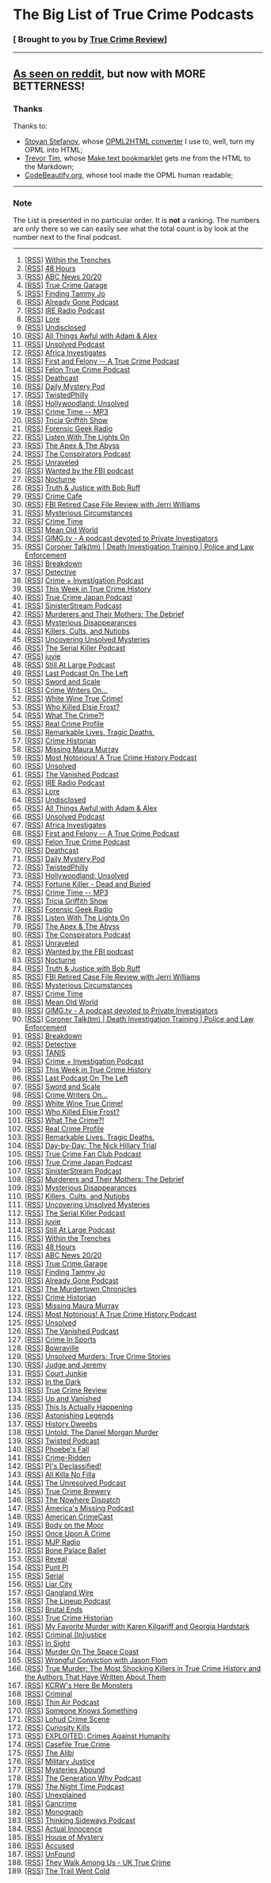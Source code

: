 # The Big List of True Crime Podcasts

### [ Brought to you by [True Crime Review](http://truecrimereview.net/subscribe)]

---

## [As seen on reddit](https://www.reddit.com/r/podcasts/comments/53v2hp/the_big_list_of_true_crime_podcasts/), but now with MORE BETTERNESS!

### Thanks

Thanks to:

- [Stoyan Stefanov](http://www.phpied.com/bio/), whose [OPML2HTML converter](http://www.phpied.com/files/opml2html/opml2html.html) I use to, well,
turn my OPML into HTML;
- [Trevor Tim](http://trevorjim.com/), whose [Make.text 
bookmarklet](http://trevorjim.com/projects/make.text/) gets me from the HTML to the Markdown;
- [CodeBeautify.org](http://codebeautify.org/opmlviewer), whose tool made the OPML human readable;

---

### Note

The List is presented in no particular order. It is **not** a ranking. The numbers are only there so we can easily see what the total count is by look at the number next to the final podcast.

---

1.  \[[RSS][1]\] [Within the Trenches][2]
1.  \[[RSS][3]\] [48 Hours][4]
1.  \[[RSS][5]\] [ABC News 20/20][6]
1.  \[[RSS][7]\] [True Crime Garage][8]
1.  \[[RSS][9]\] [Finding Tammy Jo][10]
1.  \[[RSS][11]\] [Already Gone Podcast][12]
1.  \[[RSS][13]\] [IRE Radio Podcast][14]
1.  \[[RSS][15]\] [Lore][16]
1.  \[[RSS][17]\] [Undisclosed][18]
1.  \[[RSS][19]\] [All Things Awful with Adam & Alex][20]
1.  \[[RSS][21]\] [Unsolved Podcast][22]
1.  \[[RSS][23]\] [Africa Investigates][24]
1.  \[[RSS][25]\] [First and Felony -- A True Crime Podcast][26]
1.  \[[RSS][27]\] [Felon True Crime Podcast][28]
1.  \[[RSS][29]\] [Deathcast][30]
1.  \[[RSS][31]\] [Daily Mystery Pod][32]
1.  \[[RSS][33]\] [TwistedPhilly][34]
1.  \[[RSS][35]\] [Hollywoodland: Unsolved][36]
1.  \[[RSS][37]\] [Crime Time -- MP3][38]
1.  \[[RSS][39]\] [Tricia Griffith Show][40]
1.  \[[RSS][41]\] [Forensic Geek Radio][42]
1.  \[[RSS][43]\] [Listen With The Lights On][44]
1.  \[[RSS][45]\] [The Apex & The Abyss][46]
1.  \[[RSS][47]\] [The Conspirators Podcast][48]
1.  \[[RSS][49]\] [Unraveled][50]
1.  \[[RSS][51]\] [Wanted by the FBI podcast][52]
1.  \[[RSS][53]\] [Nocturne][54]
1.  \[[RSS][55]\] [Truth & Justice with Bob Ruff][56]
1.  \[[RSS][57]\] [Crime Cafe][58]
1.  \[[RSS][59]\] [FBI Retired Case File Review with Jerri Williams][60]
1.  \[[RSS][61]\] [Mysterious Circumstances][62]
1.  \[[RSS][63]\] [Crime Time][64]
1.  \[[RSS][65]\] [Mean Old World][66]
1.  \[[RSS][67]\] [GIMG.tv - A podcast devoted to Private Investigators][68]
1.  \[[RSS][69]\] [Coroner Talk(tm) | Death Investigation Training | Police and Law Enforcement][70]
1.  \[[RSS][71]\] [Breakdown][72]
1.  \[[RSS][73]\] [Detective][74]
1.  \[[RSS][75]\] [Crime + Investigation Podcast][76]
1.  \[[RSS][77]\] [This Week in True Crime History][78]
1.  \[[RSS][79]\] [True Crime Japan Podcast][80]
1.  \[[RSS][81]\] [SinisterStream Podcast][82]
1.  \[[RSS][83]\] [Murderers and Their Mothers: The Debrief][84]
1.  \[[RSS][85]\] [Mysterious Disappearances][86]
1.  \[[RSS][87]\] [Killers, Cults, and Nutjobs][88]
1.  \[[RSS][89]\] [Uncovering Unsolved Mysteries][90]
1.  \[[RSS][91]\] [The Serial Killer Podcast][92]
1.  \[[RSS][93]\] [juvie][94]
1.  \[[RSS][95]\] [Still At Large Podcast][96]
1.  \[[RSS][97]\] [Last Podcast On The Left][98]
1.  \[[RSS][99]\] [Sword and Scale][100]
1.  \[[RSS][101]\] [Crime Writers On...][102]
1.  \[[RSS][103]\] [White Wine True Crime!][104]
1.  \[[RSS][105]\] [Who Killed Elsie Frost?][106]
1.  \[[RSS][107]\] [What The Crime?!][108]
1.  \[[RSS][109]\] [Real Crime Profile][110]
1.  \[[RSS][111]\] [Remarkable Lives. Tragic Deaths.][112]
1.  \[[RSS][113]\] [Crime Historian][114]
1.  \[[RSS][115]\] [Missing Maura Murray][116]
1.  \[[RSS][117]\] [Most Notorious! A True Crime History Podcast][118]
1.  \[[RSS][119]\] [Unsolved][120]
1.  \[[RSS][121]\] [The Vanished Podcast][122]
1.   \[[RSS][1]\] [IRE Radio Podcast][2]
1.   \[[RSS][3]\] [Lore][4]
1.   \[[RSS][5]\] [Undisclosed][6]
1.   \[[RSS][7]\] [All Things Awful with Adam & Alex][8]
1.   \[[RSS][9]\] [Unsolved Podcast][10]
1.   \[[RSS][11]\] [Africa Investigates][12]
1.   \[[RSS][13]\] [First and Felony -- A True Crime Podcast][14]
1.   \[[RSS][15]\] [Felon True Crime Podcast][16]
1.   \[[RSS][17]\] [Deathcast][18]
1.   \[[RSS][19]\] [Daily Mystery Pod][20]
1.   \[[RSS][21]\] [TwistedPhilly][22]
1.   \[[RSS][23]\] [Hollywoodland: Unsolved][24]
1.   \[[RSS][25]\] [Fortune Killer - Dead and Buried][26]
1.   \[[RSS][27]\] [Crime Time -- MP3][28]
1.   \[[RSS][29]\] [Tricia Griffith Show][30]
1.   \[[RSS][31]\] [Forensic Geek Radio][32]
1.   \[[RSS][33]\] [Listen With The Lights On][34]
1.   \[[RSS][35]\] [The Apex & The Abyss][36]
1.   \[[RSS][37]\] [The Conspirators Podcast][38]
1.   \[[RSS][39]\] [Unraveled][40]
1.   \[[RSS][41]\] [Wanted by the FBI podcast][42]
1.   \[[RSS][43]\] [Nocturne][44]
1.   \[[RSS][45]\] [Truth & Justice with Bob Ruff][46]
1.   \[[RSS][47]\] [FBI Retired Case File Review with Jerri Williams][48]
1.   \[[RSS][49]\] [Mysterious Circumstances][50]
1.   \[[RSS][51]\] [Crime Time][52]
1.   \[[RSS][53]\] [Mean Old World][54]
1.   \[[RSS][55]\] [GIMG.tv - A podcast devoted to Private Investigators][56]
1.   \[[RSS][57]\] [Coroner Talk(tm) | Death Investigation Training | Police and Law Enforcement][58]
1.   \[[RSS][59]\] [Breakdown][60]
1.   \[[RSS][61]\] [Detective][62]
1.   \[[RSS][63]\] [TANIS][64]
1.   \[[RSS][65]\] [Crime + Investigation Podcast][66]
1.   \[[RSS][67]\] [This Week in True Crime History][68]
1.   \[[RSS][69]\] [Last Podcast On The Left][70]
1.   \[[RSS][71]\] [Sword and Scale][72]
1.   \[[RSS][73]\] [Crime Writers On...][74]
1.   \[[RSS][75]\] [White Wine True Crime!][76]
1.   \[[RSS][77]\] [Who Killed Elsie Frost?][78]
1.   \[[RSS][79]\] [What The Crime?!][80]
1.   \[[RSS][81]\] [Real Crime Profile][82]
1.   \[[RSS][83]\] [Remarkable Lives. Tragic Deaths.][84]
1.   \[[RSS][85]\] [Day-by-Day: The Nick Hillary Trial][86]
1.   \[[RSS][87]\] [True Crime Fan Club Podcast][88]
1.   \[[RSS][89]\] [True Crime Japan Podcast][90]
1.   \[[RSS][91]\] [SinisterStream Podcast][92]
1.   \[[RSS][93]\] [Murderers and Their Mothers: The Debrief][94]
1.   \[[RSS][95]\] [Mysterious Disappearances][96]
1.   \[[RSS][97]\] [Killers, Cults, and Nutjobs][98]
1.   \[[RSS][99]\] [Uncovering Unsolved Mysteries][100]
1.   \[[RSS][101]\] [The Serial Killer Podcast][102]
1.   \[[RSS][103]\] [juvie][104]
1.   \[[RSS][105]\] [Still At Large Podcast][106]
1.   \[[RSS][107]\] [Within the Trenches][108]
1.   \[[RSS][109]\] [48 Hours][110]
1.   \[[RSS][111]\] [ABC News 20/20][112]
1.   \[[RSS][113]\] [True Crime Garage][114]
1.   \[[RSS][115]\] [Finding Tammy Jo][116]
1.   \[[RSS][117]\] [Already Gone Podcast][118]
1.   \[[RSS][119]\] [The Murdertown Chronicles][120]
1.   \[[RSS][121]\] [Crime Historian][122]
1.   \[[RSS][123]\] [Missing Maura Murray][124]
1.   \[[RSS][125]\] [Most Notorious! A True Crime History Podcast][126]
1.   \[[RSS][127]\] [Unsolved][128]
1.   \[[RSS][129]\] [The Vanished Podcast][130]
1.   \[[RSS][131]\] [Crime In Sports][132]
1.   \[[RSS][133]\] [Bowraville][134]
1.   \[[RSS][135]\] [Unsolved Murders: True Crime Stories][84]
1.   \[[RSS][136]\] [Judge and Jeremy][137]
1.   \[[RSS][138]\] [Court Junkie][139]
1.   \[[RSS][140]\] [In the Dark][141]
1.   \[[RSS][142]\] [True Crime Review][143]
1.   \[[RSS][144]\] [Up and Vanished][145]
1.   \[[RSS][146]\] [This Is Actually Happening][147]
1.   \[[RSS][148]\] [Astonishing Legends][149]
1.   \[[RSS][150]\] [History Dweebs][151]
1.   \[[RSS][152]\] [Untold: The Daniel Morgan Murder][153]
1.   \[[RSS][154]\] [Twisted Podcast][155]
1.   \[[RSS][156]\] [Phoebe's Fall][157]
1.   \[[RSS][158]\] [Crime-Ridden][159]
1.   \[[RSS][160]\] [PI's Declassified!][161]
1.   \[[RSS][162]\] [All Killa No Filla][163]
1.   \[[RSS][164]\] [The Unresolved Podcast][165]
1.   \[[RSS][166]\] [True Crime Brewery][167]
1.   \[[RSS][168]\] [The Nowhere Dispatch][169]
1.   \[[RSS][170]\] [America's Missing Podcast][171]
1.   \[[RSS][172]\] [American CrimeCast][173]
1.   \[[RSS][174]\] [Body on the Moor][175]
1.   \[[RSS][176]\] [Once Upon A Crime][177]
1.   \[[RSS][178]\] [MJP Radio][179]
1.   \[[RSS][180]\] [Bone Palace Ballet][181]
1.   \[[RSS][182]\] [Reveal][183]
1.   \[[RSS][184]\] [Punt PI][185]
1.   \[[RSS][186]\] [Serial][187]
1.   \[[RSS][188]\] [Liar City][189]
1.   \[[RSS][190]\] [Gangland Wire][191]
1.   \[[RSS][192]\] [The Lineup Podcast][193]
1.   \[[RSS][194]\] [Brutal Ends][195]
1.   \[[RSS][196]\] [True Crime Historian][197]
1.   \[[RSS][198]\] [My Favorite Murder with Karen Kilgariff and Georgia Hardstark][199]
1.   \[[RSS][200]\] [Criminal (In)justice][201]
1.   \[[RSS][202]\] [In Sight][203]
1.   \[[RSS][204]\] [Murder On The Space Coast][205]
1.   \[[RSS][206]\] [Wrongful Conviction with Jason Flom][207]
1.   \[[RSS][208]\] [True Murder: The Most Shocking Killers in True Crime History and the Authors That Have Written About Them][209]
1.   \[[RSS][210]\] [KCRW's Here Be Monsters][211]
1.   \[[RSS][212]\] [Criminal][213]
1.   \[[RSS][214]\] [Thin Air Podcast][215]
1.   \[[RSS][216]\] [Someone Knows Something][217]
1.   \[[RSS][218]\] [Lohud Crime Scene][219]
1.   \[[RSS][220]\] [Curiosity Kills][221]
1.   \[[RSS][222]\] [EXPLOITED: Crimes Against Humanity][223]
1.   \[[RSS][224]\] [Casefile True Crime][225]
1.   \[[RSS][226]\] [The Alibi][227]
1.   \[[RSS][228]\] [Military Justice][229]
1.   \[[RSS][230]\] [Mysteries Abound][231]
1.   \[[RSS][232]\] [The Generation Why Podcast][233]
1.   \[[RSS][234]\] [The Night Time Podcast][235]
1.   \[[RSS][236]\] [Unexplained][237]
1.   \[[RSS][238]\] [Cancrime][239]
1.   \[[RSS][240]\] [Monograph][241]
1.   \[[RSS][242]\] [Thinking Sideways Podcast][243]
1.   \[[RSS][244]\] [Actual Innocence][245]
1.   \[[RSS][246]\] [House of Mystery][247]
1.   \[[RSS][248]\] [Accused][249]
1.   \[[RSS][250]\] [UnFound][251]
1.   \[[RSS][252]\] [They Walk Among Us - UK True Crime][253]
1.   \[[RSS][254]\] [The Trail Went Cold][255]
    
[1]: http://www.thejabberlog.com/category/within-the-trenches/feed/
[2]: http://www.thejabberlog.com/category/within-the-trenches/
[3]: https://api.radio.com/v2/podcast/rss/1222?format=MP3_128K
[4]: http://radio.com/audio
[5]: http://abcnews.go.com/xmldata/xmlpodcast?id=30146791
[6]: http://www.abcnewspodcasts.com/
[7]: http://truecrimegarage.podbean.com/feed/
[8]: http://truecrimegarage.podbean.com/
[9]: http://feeds.soundcloud.com/users/soundcloud:users:217526025/sounds.rss
[10]: http://www.findingtammyjo.com/
[11]: http://alreadygonepodcast.libsyn.com/rss
[12]: https://audioboom.com/channel/already-gone-podcast
[13]: http://feeds.feedburner.com/ire-nicar
[14]: http://www.ire.org/
[15]: http://lorepodcast.libsyn.com/rss
[16]: http://www.lorepodcast.com/
[17]: https://audioboom.com/channels/3709182.rss
[18]: https://audioboom.com/channel/undisclosed
[19]: http://allthingsawful.libsyn.com/rss
[20]: http://allthingsawful.libsyn.com/podcast
[21]: http://unsolvedpodcast.libsyn.com/rss
[22]: http://www.unsolvedpodcast.com/
[23]: http://iono.fm/rss/chan/2553
[24]: http://iono.fm/channel/2553
[25]: http://feeds.feedburner.com/ffpod/seGU
[26]: https://ffpod.net/
[27]: https://audioboom.com/channels/4835137.rss
[28]: https://audioboom.com/channel/felontruecrime
[29]: http://feeds.feedburner.com/deathcastpodcast
[30]: https://audioboom.com/channel/deathcast
[31]: http://UnresolvedMysteries.podbean.com/feed/
[32]: http://dailymysteriespod.podbean.com/
[33]: http://twistedphilly.com/feed/podcast/
[34]: http://twistedphilly.com/
[35]: http://feeds.soundcloud.com/users/soundcloud:users:255148939/sounds.rss
[36]: http://hollywoodlandpod.weebly.com/
[37]: http://thelip.tv/feed/httpthelip-tvcrime-timeaudio2/
[38]: http://thelip.tv/show/crime-time/
[39]: http://www.spreaker.com/user/7039907/episodes/feed
[40]: http://www.spreaker.com/user/triciag
[41]: http://forensicgeekradio.libsyn.com/rss
[42]: http://www.forensicgeek.science/
[43]: http://feeds.podtrac.com/n9rCoi_mvT2f
[44]: http://wamcpodcasts.org/
[45]: https://audioboom.com/channels/4746893.rss
[46]: https://audioboom.com/channel/apexandabyss
[47]: http://www.theconspiratorspodcast.com/feed/podcast/
[48]: http://www.theconspiratorspodcast.com/
[49]: http://www.unraveledpod.com/feed/podcast/
[50]: http://www.unraveledpod.com/
[51]: https://www.fbi.gov/news/podcasts/wanted/archive/itunes.xml
[52]: https://www.fbi.gov/feeds/wanted-by-the-fbi-podcast
[53]: http://www.nocturnepodcast.org/feed/podcast/
[54]: http://www.nocturnepodcast.org/
[55]: https://audioboom.com/channels/4384694.rss
[56]: https://audioboom.com/channel/the-serial-dynasty
[57]: http://feeds.soundcloud.com/users/soundcloud:users:167846447/sounds.rss
[58]: http://www.debbimack.com/
[59]: http://jerriwilliams.com/feed/podcast/
[60]: http://jerriwilliams.com/
[61]: http://www.buzzsprout.com/60143.rss
[62]: http://mysteriouscircumstances.buzzsprout.com/
[63]: http://www.blogtalkradio.com/crimetimeradio/podcast
[64]: http://www.blogtalkradio.com/crimetimeradio
[65]: http://www.meanoldworld.com/meanoldworldeps?format=RSS
[66]: http://www.meanoldworld.com/meanoldworldeps/
[67]: http://feeds.feedburner.com/Gimgnetwork
[68]: http://gimg.tv/
[69]: http://coronertalk.com/feed/podcast
[70]: http://coronertalk.com/
[71]: http://feeds.feedburner.com/BreakdownPodcast
[72]: http://ajcbreakdown.com/
[73]: http://netstorage.discovery.com/id/podcasts/2015/DetectivePodcast.xml
[74]: http://www.investigationdiscovery.com/
[75]: http://crimeandinvestigation.podbean.com/feed/
[76]: http://crimeandinvestigation.podbean.com/
[77]: http://thisweekintruecrime.libsyn.com/rss
[78]: http://www.facebook.com/groups/thisweekintruecrime
[79]: http://feeds.soundcloud.com/users/soundcloud:users:221945739/sounds.rss
[80]: http://www.southerndojo.com/truecrimejapan
[81]: http://feeds.soundcloud.com/users/soundcloud:users:225547925/sounds.rss
[82]: http://www.sinisterstream.com/
[83]: http://rss.acast.com/murderersandtheirmothers
[84]: http://www.cbsreality.co.uk/
[85]: http://feeds.feedburner.com/MysteriousDisappearances
[86]: http://lancasterpodcaststudio.com/
[87]: http://www.podcastgarden.com/podcast/podcast-rss.php?id=9371
[88]: http://www.podcastgarden.com/podcast/killers
[89]: http://feeds.soundcloud.com/users/soundcloud:users:233937588/sounds.rss
[90]: http://soundcloud.com/josh-cannon-361965896
[91]: http://theserialkillerpodcast.libsyn.com/rss
[92]: http://theserialkillerpodcast.libsyn.com/podcast
[93]: http://juviepodcast.com/feed/podcast/
[94]: http://juviepodcast.com/
[95]: http://feeds.soundcloud.com/users/soundcloud:users:220858927/sounds.rss
[96]: http://soundcloud.com/still-at-large-podcast
[97]: http://feeds.feedburner.com/TheLastPodcastOnTheLeft
[98]: http://soundcloud.com/lastpodcastontheleft
[99]: http://feeds.podtrac.com/BsmnaLUsrvIG
[100]: https://art19.com/shows/sword-and-scale
[101]: http://feeds.feedburner.com/crimewritersonserial
[102]: https://art19.com/shows/crime-writers-on
[103]: http://whitewinetruecrime.com/feed/podcast/
[104]: http://whitewinetruecrime.com/
[105]: http://www.bbc.co.uk/programmes/p02vn2mt/episodes/downloads.rss
[106]: http://www.bbc.co.uk/programmes/p02vn2mt
[107]: http://feeds.feedburner.com/WhatTheCrime
[108]: http://www.crimefeed.com/
[109]: http://rss.art19.com/real-crime-profile
[110]: https://art19.com/shows/real-crime-profile
[111]: http://feeds.soundcloud.com/users/soundcloud:users:242596778/sounds.rss
[112]: http://www.parcast.com/
[113]: http://feeds.soundcloud.com/users/soundcloud:users:252018984/sounds.rss
[114]: http://crimehistorian.com/
[115]: http://missingmauramurray.podomatic.com/rss2.xml
[116]: http://missingmauramurray.podomatic.com/
[117]: https://audioboom.com/channels/4749136.rss
[118]: https://audioboom.com/channel/most-notorious
[119]: https://audioboom.com/channels/4655198.rss
[120]: https://audioboom.com/channel/unsolved
[121]: http://thevanishedpodcast.libsyn.com/rss
[122]: http://thevanishedpodcast.com/
[123]: https://audioboom.com/channels/4662186.rss
[124]: https://audioboom.com/channel/crime-in-sports
[125]: http://feeds.soundcloud.com/users/soundcloud:users:180328128/sounds.rss
[126]: http://www.theaustralian.com.au/bowraville
[127]: http://feeds.soundcloud.com/users/soundcloud:users:224506341/sounds.rss
[128]: http://judgeandjeremy.libsyn.com/rss
[129]: http://www.judgeandjeremy.com/
[130]: http://courtjunkie.libsyn.com/rss
[131]: http://courtjunkie.com/
[132]: http://feeds.publicradio.org/public_feeds/in-the-dark/itunes/rss
[133]: http://www.apmreports.org/in-the-dark
[134]: http://truecrimereview.net/feed/podcast
[135]: http://truecrimereview.net/
[136]: https://audioboom.com/channels/4811953.rss
[137]: https://audioboom.com/channel/up-and-vanished
[138]: http://feeds.misfitrad.io/happening
[139]: http://misfitrad.io/happening
[140]: https://audioboom.com/channels/4322549.rss
[141]: https://audioboom.com/channel/astonishing-legends
[142]: http://timtscott.libsyn.com/rss
[143]: http://timtscott.libsyn.com/podcast
[144]: http://trailwentcold.the-back-row.com/feed/podcast/
[145]: http://trailwentcold.the-back-row.com/
[146]: http://rss.acast.com/untoldmurder
[147]: http://www.untoldmurder.com/
[148]: http://twistedpodcast.libsyn.com/rss
[149]: http://twistedpodcast.com/
[150]: https://www.whooshkaa.com/rss/podcast/id/1250
[151]: http://www.theage.com.au/interactive/2016/phoebesfall/
[152]: http://www.crime-ridden.com/feed/podcast/crime-ridden
[153]: http://www.crime-ridden.com/
[154]: https://www.voiceamerica.com/rss/itunes/1748
[155]: https://www.voiceamerica.com/show/1748/pis-declassified
[156]: http://allkillanofilla.podomatic.com/rss2.xml
[157]: http://allkillanofilla.podomatic.com/
[158]: http://feeds.soundcloud.com/users/soundcloud:users:179182212/sounds.rss
[159]: http://theunresolvedpodcast.com/
[160]: http://tiegrabber.com/index.php/feed/podcast/
[161]: http://www.tiegrabber.com/truecrimebrewery/
[162]: http://feeds.soundcloud.com/users/soundcloud:users:215204471/sounds.rss
[163]: http://nowhere-dispatch.com/
[164]: http://americasmissingpodcast.libsyn.com/rss
[165]: http://americasmissingpodcast.libsyn.com/podcast
[166]: https://audioboom.com/channels/4832195.rss
[167]: https://audioboom.com/channel/american-crimecast
[168]: http://www.bbc.co.uk/programmes/p03wy14r/episodes/downloads.rss
[169]: http://www.bbc.co.uk/programmes/p03wy14r
[170]: http://onceuponacrime.libsyn.com/rss
[171]: http://onceuponacrime.libsyn.com/podcast
[172]: http://feeds.soundcloud.com/users/soundcloud:users:110781649/sounds.rss
[173]: http://www.medilljusticeproject.org/
[174]: http://bonepalaceballet.podbean.com/feed/
[175]: http://bonepalaceballet.podbean.com/
[176]: http://feeds.revealradio.org/revealpodcast
[177]: http://www.revealnews.org/
[178]: http://www.bbc.co.uk/programmes/b00krfns/episodes/downloads.rss
[179]: http://www.bbc.co.uk/programmes/b00krfns
[180]: http://feeds.serialpodcast.org/serialpodcast
[181]: https://serialpodcast.org/
[182]: http://liarcity.libsyn.com/rss
[183]: http://www.liarcity.com/
[1]: http://feeds.feedburner.com/ire-nicar
[2]: http://www.ire.org/
[3]: http://lorepodcast.libsyn.com/rss
[4]: http://www.lorepodcast.com/
[5]: https://audioboom.com/channels/3709182.rss
[6]: https://audioboom.com/channel/undisclosed
[7]: http://allthingsawful.libsyn.com/rss
[8]: http://allthingsawful.libsyn.com/podcast
[9]: http://unsolvedpodcast.libsyn.com/rss
[10]: http://www.unsolvedpodcast.com/
[11]: http://iono.fm/rss/chan/2553
[12]: http://iono.fm/channel/2553
[13]: http://feeds.feedburner.com/ffpod/seGU
[14]: https://ffpod.net/
[15]: https://audioboom.com/channels/4835137.rss
[16]: https://audioboom.com/channel/felontruecrime
[17]: http://feeds.feedburner.com/deathcastpodcast
[18]: https://audioboom.com/channel/deathcast
[19]: http://UnresolvedMysteries.podbean.com/feed/
[20]: http://dailymysteriespod.podbean.com/
[21]: http://twistedphilly.com/feed/podcast/
[22]: http://twistedphilly.com/
[23]: http://feeds.soundcloud.com/users/soundcloud:users:255148939/sounds.rss
[24]: http://www.hollywoodlandpod.com/
[25]: http://www.deadandburiedpodcast.com/fortune-killer?format=rss
[26]: http://www.deadandburiedpodcast.com/fortune-killer/
[27]: http://thelip.tv/feed/httpthelip-tvcrime-timeaudio2/
[28]: http://thelip.tv/show/crime-time/
[29]: http://www.spreaker.com/user/7039907/episodes/feed
[30]: http://www.spreaker.com/user/triciag
[31]: http://forensicgeekradio.libsyn.com/rss
[32]: http://www.forensicgeek.science/
[33]: http://feeds.podtrac.com/n9rCoi_mvT2f
[34]: http://wamcpodcasts.org/
[35]: https://audioboom.com/channels/4746893.rss
[36]: https://audioboom.com/channel/apexandabyss
[37]: http://www.theconspiratorspodcast.com/feed/podcast/
[38]: http://www.theconspiratorspodcast.com/
[39]: http://www.unraveledpod.com/feed/podcast/
[40]: http://www.unraveledpod.com/
[41]: https://www.fbi.gov/news/podcasts/wanted/archive/itunes.xml
[42]: https://www.fbi.gov/feeds/wanted-by-the-fbi-podcast
[43]: http://www.nocturnepodcast.org/feed/podcast/
[44]: http://www.nocturnepodcast.org/
[45]: https://audioboom.com/channels/4384694.rss
[46]: https://audioboom.com/channel/the-serial-dynasty
[47]: http://jerriwilliams.com/feed/podcast/
[48]: http://jerriwilliams.com/
[49]: http://www.buzzsprout.com/60143.rss
[50]: http://mysteriouscircumstances.buzzsprout.com/
[51]: http://www.blogtalkradio.com/crimetimeradio/podcast
[52]: http://www.blogtalkradio.com/crimetimeradio
[53]: http://www.meanoldworld.com/meanoldworldeps?format=RSS
[54]: http://www.meanoldworld.com/meanoldworldeps/
[55]: http://feeds.feedburner.com/Gimgnetwork
[56]: http://gimg.tv/
[57]: http://coronertalk.com/feed/podcast
[58]: http://coronertalk.com/
[59]: http://feeds.feedburner.com/BreakdownPodcast
[60]: http://ajcbreakdown.com/
[61]: http://netstorage.discovery.com/id/podcasts/2015/DetectivePodcast.xml
[62]: http://www.investigationdiscovery.com/
[63]: http://tanis.libsyn.com/rss
[64]: http://tanispodcast.com/
[65]: http://crimeandinvestigation.podbean.com/feed/
[66]: http://crimeandinvestigation.podbean.com/
[67]: http://thisweekintruecrime.libsyn.com/rss
[68]: http://www.facebook.com/groups/thisweekintruecrime
[69]: http://feeds.feedburner.com/TheLastPodcastOnTheLeft
[70]: http://soundcloud.com/lastpodcastontheleft
[71]: http://feeds.podtrac.com/BsmnaLUsrvIG
[72]: https://art19.com/shows/sword-and-scale
[73]: http://feeds.feedburner.com/crimewritersonserial
[74]: https://art19.com/shows/crime-writers-on
[75]: http://whitewinetruecrime.com/feed/podcast/
[76]: http://whitewinetruecrime.com/
[77]: http://www.bbc.co.uk/programmes/p02vn2mt/episodes/downloads.rss
[78]: http://www.bbc.co.uk/programmes/p02vn2mt
[79]: http://feeds.feedburner.com/WhatTheCrime
[80]: http://www.crimefeed.com/
[81]: http://rss.art19.com/real-crime-profile
[82]: https://art19.com/shows/real-crime-profile
[83]: http://feeds.soundcloud.com/users/soundcloud:users:242596778/sounds.rss
[84]: http://www.parcast.com/
[85]: http://www.northcountrypublicradio.org/hillarytrialRSSPodcast.php
[86]: http://www.northcountrypublicradio.org/
[87]: http://feeds.soundcloud.com/users/soundcloud:users:262097706/sounds.rss
[88]: http://soundcloud.com/user-844868710
[89]: http://feeds.soundcloud.com/users/soundcloud:users:221945739/sounds.rss
[90]: http://www.southerndojo.com/truecrimejapan
[91]: http://feeds.soundcloud.com/users/soundcloud:users:225547925/sounds.rss
[92]: http://www.sinisterstream.com/
[93]: http://rss.acast.com/murderersandtheirmothers
[94]: http://www.cbsreality.co.uk/
[95]: http://feeds.feedburner.com/MysteriousDisappearances
[96]: http://lancasterpodcaststudio.com/
[97]: http://www.podcastgarden.com/podcast/podcast-rss.php?id=9371
[98]: http://www.podcastgarden.com/podcast/killers
[99]: http://feeds.soundcloud.com/users/soundcloud:users:233937588/sounds.rss
[100]: http://soundcloud.com/josh-cannon-361965896
[101]: http://theserialkillerpodcast.libsyn.com/rss
[102]: http://theserialkillerpodcast.libsyn.com/podcast
[103]: http://juviepodcast.com/feed/podcast/
[104]: http://juviepodcast.com/
[105]: http://feeds.soundcloud.com/users/soundcloud:users:220858927/sounds.rss
[106]: http://soundcloud.com/still-at-large-podcast
[107]: http://www.thejabberlog.com/category/within-the-trenches/feed/
[108]: http://www.thejabberlog.com/category/within-the-trenches/
[109]: https://api.radio.com/v2/podcast/rss/1222?format=MP3_128K
[110]: http://radio.com/audio
[111]: http://abcnews.go.com/xmldata/xmlpodcast?id=30146791
[112]: http://www.abcnewspodcasts.com/
[113]: http://truecrimegarage.podbean.com/feed/
[114]: http://truecrimegarage.podbean.com/
[115]: http://feeds.soundcloud.com/users/soundcloud:users:217526025/sounds.rss
[116]: http://www.findingtammyjo.com/
[117]: http://alreadygonepodcast.libsyn.com/rss
[118]: https://audioboom.com/channel/already-gone-podcast
[119]: http://feeds.feedburner.com/murdertown
[120]: http://remaking.murdertown.us/
[121]: http://feeds.soundcloud.com/users/soundcloud:users:252018984/sounds.rss
[122]: http://crimehistorian.com/
[123]: https://audioboom.com/channels/4842113.rss
[124]: https://audioboom.com/channel/missing-maura-murray
[125]: https://audioboom.com/channels/4749136.rss
[126]: https://audioboom.com/channel/most-notorious
[127]: https://audioboom.com/channels/4655198.rss
[128]: https://audioboom.com/channel/unsolved
[129]: http://thevanishedpodcast.libsyn.com/rss
[130]: http://thevanishedpodcast.com/
[131]: https://audioboom.com/channels/4662186.rss
[132]: https://audioboom.com/channel/crime-in-sports
[133]: https://www.whooshkaa.com/rss/podcast/id/1117
[134]: https://www.whooshkaa.com/shows/bowraville
[135]: http://feeds.soundcloud.com/users/soundcloud:users:224506341/sounds.rss
[136]: http://judgeandjeremy.libsyn.com/rss
[137]: http://www.judgeandjeremy.com/
[138]: http://courtjunkie.libsyn.com/rss
[139]: http://courtjunkie.com/
[140]: http://feeds.publicradio.org/public_feeds/in-the-dark/itunes/rss
[141]: http://www.apmreports.org/in-the-dark
[142]: http://truecrimereview.net/feed/podcast
[143]: http://truecrimereview.net/
[144]: https://audioboom.com/channels/4811953.rss
[145]: https://audioboom.com/channel/up-and-vanished
[146]: http://feeds.misfitrad.io/happening
[147]: http://misfitrad.io/happening
[148]: https://audioboom.com/channels/4322549.rss
[149]: https://audioboom.com/channel/astonishing-legends
[150]: http://timtscott.libsyn.com/rss
[151]: http://timtscott.libsyn.com/podcast
[152]: http://rss.acast.com/untoldmurder
[153]: http://www.untoldmurder.com/
[154]: http://twistedpodcast.libsyn.com/rss
[155]: http://twistedpodcast.com/
[156]: https://www.whooshkaa.com/rss/podcast/id/1250
[157]: http://www.theage.com.au/interactive/2016/phoebesfall/
[158]: http://www.crime-ridden.com/feed/podcast/crime-ridden
[159]: http://www.crime-ridden.com/
[160]: https://www.voiceamerica.com/rss/itunes/1748
[161]: https://www.voiceamerica.com/show/1748/pis-declassified
[162]: http://allkillanofilla.podomatic.com/rss2.xml
[163]: http://allkillanofilla.podomatic.com/
[164]: http://feeds.soundcloud.com/users/soundcloud:users:179182212/sounds.rss
[165]: http://theunresolvedpodcast.com/
[166]: http://tiegrabber.com/index.php/feed/podcast/
[167]: http://www.tiegrabber.com/truecrimebrewery/
[168]: http://feeds.soundcloud.com/users/soundcloud:users:215204471/sounds.rss
[169]: http://nowhere-dispatch.com/
[170]: http://americasmissingpodcast.libsyn.com/rss
[171]: http://americasmissingpodcast.libsyn.com/podcast
[172]: https://audioboom.com/channels/4832195.rss
[173]: https://audioboom.com/channel/american-crimecast
[174]: http://www.bbc.co.uk/programmes/p03wy14r/episodes/downloads.rss
[175]: http://www.bbc.co.uk/programmes/p03wy14r
[176]: http://onceuponacrime.libsyn.com/rss
[177]: http://onceuponacrime.libsyn.com/podcast
[178]: http://feeds.soundcloud.com/users/soundcloud:users:110781649/sounds.rss
[179]: http://www.medilljusticeproject.org/
[180]: http://bonepalaceballet.podbean.com/feed/
[181]: http://bonepalaceballet.podbean.com/
[182]: http://feeds.revealradio.org/revealpodcast
[183]: http://www.revealnews.org/
[184]: http://www.bbc.co.uk/programmes/b00krfns/episodes/downloads.rss
[185]: http://www.bbc.co.uk/programmes/b00krfns
[186]: http://feeds.serialpodcast.org/serialpodcast
[187]: https://serialpodcast.org/
[188]: http://liarcity.libsyn.com/rss
[189]: http://www.liarcity.com/
[190]: http://ganglandwire.com/feed/podcast/
[191]: http://ganglandwire.com/
[192]: http://www.the-line-up.com/feed/podcast/
[193]: http://www.the-line-up.com/
[194]: http://feeds.soundcloud.com/users/soundcloud:users:190761422/sounds.rss
[195]: http://www.brutalends.com/
[196]: https://audioboom.com/channels/4639802.rss
[197]: https://audioboom.com/channel/true-crime-historian
[198]: http://rss.art19.com/my-favorite-murder-with-karen-kilgariff-and-georgia-hardstark
[199]: http://www.feralaudio.com/show/my-favorite-murder/
[200]: http://criminalinjustice.libsyn.com/rss
[201]: http://criminalinjusticepodcast.com/
[202]: http://insightpod.libsyn.com/rss
[203]: https://audioboom.com/channel/in-sight
[204]: http://feeds.soundcloud.com/users/soundcloud:users:241577479/sounds.rss
[205]: http://soundcloud.com/user-147270269
[206]: http://feeds.castfire.com/itunes:2qkaz/ALL/revolver-podcasts/wrongful-conviction-with-jason-flom/s:it_PlfSq/
[207]: http://www.revolverpodcasts.com/wrongful-conviction-with-jason-flom
[208]: http://www.blogtalkradio.com/dan-zupansky1/podcast
[209]: http://www.blogtalkradio.com/dan-zupansky1
[210]: http://feeds.feedburner.com/herebemonsterspodcast/
[211]: http://www.kcrw.com/news-culture/shows/here-be-monsters
[212]: http://feeds.feedburner.com/CriminalShow
[213]: http://thisiscriminal.com/
[214]: http://feeds.soundcloud.com/users/soundcloud:users:195872493/sounds.rss
[215]: http://www.thinairpodcast.com/
[216]: http://www.cbc.ca/podcasting/includes/sks.xml
[217]: http://www.cbc.ca/podcasting
[218]: http://feeds.soundcloud.com/users/soundcloud:users:210839865/sounds.rss
[219]: http://soundcloud.com/lohud-crime-scene
[220]: http://curiositykillspodcast.com/category/true-crime/feed/
[221]: https://curiositykillspodcast.com/
[222]: http://www.voiceamerica.com/rss/itunes/2560
[223]: https://www.voiceamerica.com/show/2560/exploited-crimes-against-humanity
[224]: http://casefile.libsyn.com/rss
[225]: http://www.casefilepodcast.com/
[226]: https://www.whooshkaa.com/rss/podcast/id/1185
[227]: https://www.whooshkaa.com/shows/the-alibi
[228]: https://audioboom.com/channels/4826442.rss
[229]: https://audioboom.com/channel/military-justice
[230]: http://recordings.talkshoe.com/rss21864.xml
[231]: http://www.talkshoe.com/talkshoe/web/tscmd/tc/21864
[232]: http://thegenerationwhypodcast.com/feed/category/podcast
[233]: http://thegenerationwhypodcast.com/
[234]: https://audioboom.com/channels/4748686.rss
[235]: https://audioboom.com/channel/the-night-time-podcast
[236]: http://rss.acast.com/unexplained
[237]: http://www.unexplainedpodcast.com/
[238]: http://www.cancrime.com/feed/podcast/
[239]: http://www.cancrime.com/
[240]: http://feeds.soundcloud.com/users/soundcloud:users:186639626/sounds.rss
[241]: http://taaron.xyz/
[242]: http://thinkingsidewayspodcast.libsyn.com/rss
[243]: http://thinkingsidewayspodcast.com/
[244]: https://audioboom.com/channels/4728027.rss
[245]: https://audioboom.com/channel/actualinnocence
[246]: http://houseofmysteryradio.podomatic.com/rss2.xml
[247]: http://houseofmysteryradio.podomatic.com/
[248]: http://feeds.soundcloud.com/users/soundcloud:users:234220545/sounds.rss
[249]: http://cincinnati.com/
[250]: http://unfoundpodcast.podomatic.com/rss2.xml
[251]: http://unfoundpodcast.podomatic.com/
[252]: http://theywalkamongus.libsyn.com/rss
[253]: http://theywalkamonguspodcast.com/
[254]: http://trailwentcold.the-back-row.com/feed/podcast/
[255]: http://trailwentcold.the-back-row.com/
